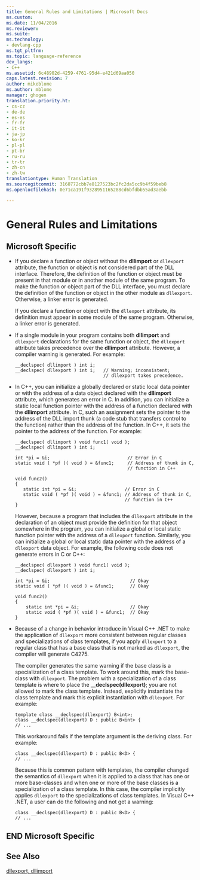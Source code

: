 ```yaml
---
title: General Rules and Limitations | Microsoft Docs
ms.custom: 
ms.date: 11/04/2016
ms.reviewer: 
ms.suite: 
ms.technology:
- devlang-cpp
ms.tgt_pltfrm: 
ms.topic: language-reference
dev_langs:
- C++
ms.assetid: 6c48902d-4259-4761-95d4-e421d69aa050
caps.latest.revision: 7
author: mikeblome
ms.author: mblome
manager: ghogen
translation.priority.ht:
- cs-cz
- de-de
- es-es
- fr-fr
- it-it
- ja-jp
- ko-kr
- pl-pl
- pt-br
- ru-ru
- tr-tr
- zh-cn
- zh-tw
translationtype: Human Translation
ms.sourcegitcommit: 3168772cbb7e8127523bc2fc2da5cc9b4f59beb8
ms.openlocfilehash: 0e71ca191f9328951165288cd6bfdbb55ad3aebb

---
```

# General Rules and Limitations
## Microsoft Specific  
  
-   If you declare a function or object without the **dllimport** or `dllexport` attribute, the function or object is not considered part of the DLL interface. Therefore, the definition of the function or object must be present in that module or in another module of the same program. To make the function or object part of the DLL interface, you must declare the definition of the function or object in the other module as `dllexport`. Otherwise, a linker error is generated.  
  
     If you declare a function or object with the `dllexport` attribute, its definition must appear in some module of the same program. Otherwise, a linker error is generated.  
  
-   If a single module in your program contains both **dllimport** and `dllexport` declarations for the same function or object, the `dllexport` attribute takes precedence over the **dllimport** attribute. However, a compiler warning is generated. For example:  
  
    ```  
    __declspec( dllimport ) int i;  
    __declspec( dllexport ) int i;   // Warning; inconsistent;  
                                     // dllexport takes precedence.  
    ```  
  
-   In C++, you can initialize a globally declared or static local data pointer or with the address of a data object declared with the **dllimport** attribute, which generates an error in C. In addition, you can initialize a static local function pointer with the address of a function declared with the **dllimport** attribute. In C, such an assignment sets the pointer to the address of the DLL import thunk (a code stub that transfers control to the function) rather than the address of the function. In C++, it sets the pointer to the address of the function. For example:  
  
    ```  
    __declspec( dllimport ) void func1( void );  
    __declspec( dllimport ) int i;  
  
    int *pi = &i;                             // Error in C  
    static void ( *pf )( void ) = &func1;     // Address of thunk in C,  
                                              // function in C++  
  
    void func2()  
    {  
       static int *pi = &i;                  // Error in C  
       static void ( *pf )( void ) = &func1; // Address of thunk in C,  
                                             // function in C++  
    }  
    ```  
  
     However, because a program that includes the `dllexport` attribute in the declaration of an object must provide the definition for that object somewhere in the program, you can initialize a global or local static function pointer with the address of a `dllexport` function. Similarly, you can initialize a global or local static data pointer with the address of a `dllexport` data object. For example, the following code does not generate errors in C or C++:  
  
    ```  
    __declspec( dllexport ) void func1( void );  
    __declspec( dllexport ) int i;  
  
    int *pi = &i;                              // Okay  
    static void ( *pf )( void ) = &func1;      // Okay  
  
    void func2()  
    {  
        static int *pi = &i;                   // Okay  
        static void ( *pf )( void ) = &func1;  // Okay  
    }  
    ```  
  
-   Because of a change in behavior introduce in Visual C++ .NET to make the application of `dllexport` more consistent between regular classes and specializations of class templates, if you apply `dllexport` to a regular class that has a base class that is not marked as `dllexport`, the compiler will generate C4275.  
  
     The compiler generates the same warning if the base class is a specialization of a class template. To work around this, mark the base-class with `dllexport`. The problem with a specialization of a class template is where to place the **__declspec(dllexport)**; you are not allowed to mark the class template. Instead, explicitly instantiate the class template and mark this explicit instantiation with `dllexport`. For example:  
  
    ```  
    template class __declspec(dllexport) B<int>;  
    class __declspec(dllexport) D : public B<int> {  
    // ...  
    ```  
  
     This workaround fails if the template argument is the deriving class. For example:  
  
    ```  
    class __declspec(dllexport) D : public B<D> {  
    // ...  
    ```  
  
     Because this is common pattern with templates, the compiler changed the semantics of `dllexport` when it is applied to a class that has one or more base-classes and when one or more of the base classes is a specialization of a class template. In this case, the compiler implicitly applies `dllexport` to the specializations of class templates. In Visual C++ .NET, a user can do the following and not get a warning:  
  
    ```  
    class __declspec(dllexport) D : public B<D> {  
    // ...  
    ```  
  
## END Microsoft Specific  
  
## See Also  
 [dllexport, dllimport](../cpp/dllexport-dllimport.md)


<!--HONumber=Jan17_HO1-->


